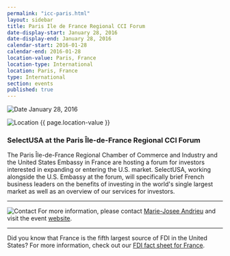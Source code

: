 ```yaml
---
permalink: "icc-paris.html"
layout: sidebar
title: Paris Ile de France Regional CCI Forum
date-display-start: January 28, 2016
date-display-end: January 28, 2016
calendar-start: 2016-01-28
calendar-end: 2016-01-28
location-value: Paris, France
location-type: International
location: Paris, France
type: International
section: events
published: true
---
```



![Date](https://google.github.io/material-design-icons/action/svg/design/ic_event_24px.svg "Date") January 28, 2016

![Location](http://google.github.io/material-design-icons/social/svg/design/ic_location_city_24px.svg "Location") {{ page.location-value }}

### SelectUSA at the Paris Île-de-France Regional CCI Forum

The Paris Île-de-France Regional Chamber of Commerce and Industry and the United States Embassy in France are hosting a forum for investors interested in expanding or entering the U.S. market. SelectUSA, working alongside the U.S. Embassy at the forum, will specifically brief French business leaders on the benefits of investing in the world's single largest market as well as an overview of our services for investors.

---

![Contact](https://google.github.io/material-design-icons/action/svg/design/ic_question_answer_24px.svg "Contact") For more information, please contact [Marie-Josee Andrieu](mailto:Marie-Josee.Andrieu@trade.gov?Subject=SelectUSA%20CCI%20Forum%20Info%20Request) and visit the event [website](http://www.entreprises.cci-paris-idf.fr/web/international/forum-reussir-aux-etats-unis-pour-une-entreprise-francaise).

---

Did you know that France is the fifth largest source of FDI in the United States? For more information, check out our [FDI fact sheet for France](http://selectusa.commerce.gov/country-fact-sheets/2015-09-10%20France%20Fact%20Sheet.pdf).
